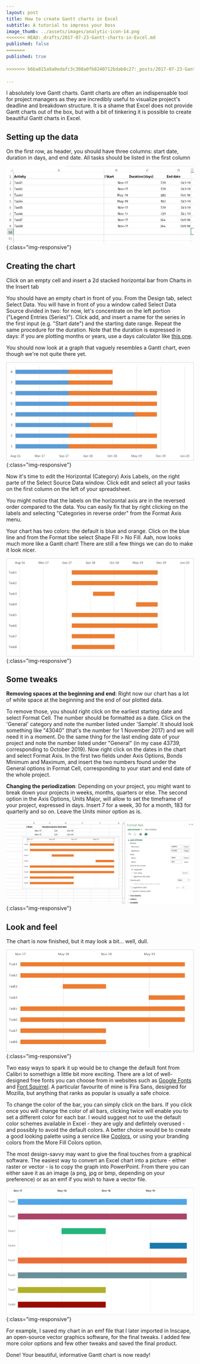```yaml
---
layout: post
title: How to create Gantt charts in Excel
subtitle: A tutorial to impress your boss
image_thumb: ../assets/images/analytic-icon-14.png
<<<<<<< HEAD:_drafts/2017-07-23-Gantt-charts-in-Excel.md
published: false
=======
published: true

>>>>>>> b6ba815a9a0edafc3c308a0fb8240712bdab8c27:_posts/2017-07-23-Gantt-charts-in-Excel.md

---
```


I absolutely love Gantt charts. Gantt charts are often an indispensable tool for project managers as they are incredibly useful to visualize project's deadline and breakdown structure. It is a shame that Excel does not provide Gantt charts out of the box, but with a bit of tinkering it is possible to create beautiful Gantt charts in Excel.

## Setting up the data
On the first row, as header, you should have three columns: start date, duration in days, and end date.
All tasks should be listed in the first column

![Gantt chart 01](/assets/images/gantt/gantt-01.png){:class="img-responsive"}


## Creating the chart

Click on an empty cell and insert a 2d stacked horizontal bar from Charts in the Insert tab

You should have an empty chart in front of you. From the Design tab, select Select Data. You will have in front of you a window called Select Data Source divided in two: for now, let's concentrate on the left portion ("Legend Entries (Series)"). Click add, and insert a name for the series in the first input (e.g. "Start date") and the starting date range. Repeat the same procedure for the duration. Note that the duration is expressed in days: if you are plotting months or years, use a days calculator like [this one](http://www.easysurf.cc/ndate2.htm).

You should now look at a graph that vaguely resembles a Gantt chart, even though we're not quite there yet.

![Gantt chart 02](/assets/images/gantt/gantt-02.png){:class="img-responsive"}

Now it's time to edit the Horizontal (Category) Axis Labels, on the right parte of the Select Source Data window. Click edit and select all your tasks on the first column on the left of your spreadsheet.

You might notice that the labels on the horizontal axis are in the reversed order compared to the data. You can easily fix that by right clicking on the labels and selecting "Categories in reverse order" from the Format Axis menu.

Your chart has two colors: the default is blue and orange. Click on the blue line and from the Format tibe select Shape Fill > No Fill. Aah, now looks much more like a Gantt chart! There are still a few things we can do to make it look nicer.

![Gantt chart 03](/assets/images/gantt/gantt-03.png){:class="img-responsive"}


## Some tweaks

**Removing spaces at the beginning and end**: Right now our chart has a lot of white space at the beginning and the end of our plotted data.

To remove those, you should right click on the earliest starting date and select Format Cell. The number should be formatted as a date. Click on the 'General' category and note the number listed under 'Sample'. It should look something like "43040" (that's the number for 1 November 2017) and we will need it in a moment. Do the same thing for the last ending date of your project and note the number listed under "General" (in my case 43739, corresponding to October 2019).
Now right click on the dates in the chart and select Format Axis. In the first two fields under Axis Options, Bonds Minimum and Maximum, and insert the two numbers found under the General options in Format Cell, corresponding to your start and end date of the whole project.

**Changing the periodization**: Depending on your project, you might want to break down your projects in weeks, months, quarters or else. The second option in the Axis Options, Units Major, will allow to set the timeframe of your project, expressed in days. Insert 7 for a week, 30 for a month, 183 for quarterly and so on. Leave the Units minor option as is.

![Gantt chart 05](/assets/images/gantt/gantt-05.png){:class="img-responsive"}

## Look and feel

The chart is now finished, but it may look a bit... well, dull.


![Gantt chart 04](/assets/images/gantt/gantt-04.png){:class="img-responsive"}

 Two easy ways to spark it up  would be to change the default font from Calibri to somethign a little bit more exciting. There are a lot of well-designed free fonts you can choose from in websites such as [Google Fonts](https://fonts.google.com) and [Font Squirrel](https://www.fontsquirrel.com/). A particular favourite of mine is Fira Sans, designed for Mozilla, but anything that ranks as popular is usually a safe choice.

To change the color of the bar, you can simply click on the bars. If you click once you will change the color of all bars, clicking twice will enable you to set a different color for each bar. I would suggest not to use the default color schemes available in Excel - they are ugly and defintely overused - and possibly to avoid the default colors. A better choice would be to create a good looking palette using a service like [Coolors](https://coolors.co/), or using your branding colors from the More Fill Colors option.

The most design-savvy may want to give the final touches from a graphical software. The easiest way to convert an Excel chart into a picture - either raster or vector - is to copy the graph into PowerPoint. From there you can either save it as an image (a png, jpg or bmp, depending on your preference) or as an emf if you wish to have a vector file.

![Gantt chart 06](/assets/images/gantt/gantt-06.png){:class="img-responsive"}

For example, I saved my chart in an emf file that I later imported in Inscape, an open-source vector graphics software, for the final tweaks. I added few more color options and few other tweaks and saved the final product.

Done! Your beautiful, informative Gantt chart is now ready!
